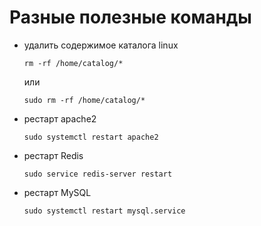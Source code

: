 # Разные полезные команды

+ удалить содержимое каталога linux

    `rm -rf /home/catalog/*`
    
    или
    
    `sudo rm -rf /home/catalog/*`

+ рестарт apache2

    `sudo systemctl restart apache2`

+ рестарт Redis

    `sudo service redis-server restart`

+ рестарт MySQL
    
    `sudo systemctl restart mysql.service`